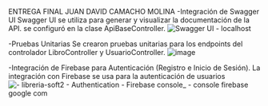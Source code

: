 ENTREGA FINAL
JUAN DAVID CAMACHO MOLINA
-Integración de Swagger UI
Swagger UI se utiliza para generar y visualizar la documentación de la API. se configuró en la clase ApiBaseController.
![Swagger UI - localhost](https://github.com/JuanCHo100124/EntFinalSoft2/assets/129548080/3a6250d2-4408-446e-829f-ee72b5702fa1)

-Pruebas Unitarias
Se crearon pruebas unitarias para los endpoints del controlador LibroController y UsuarioController.
![image](https://github.com/JuanCHo100124/EntFinalSoft2/assets/129548080/e991c716-1052-4629-80ed-61d3bbfd5013)

-Integración de Firebase para Autenticación (Registro e Inicio de Sesión).
La integración con Firebase se usa para la autenticación de usuarios
![- libreria-soft2 - Authentication - Firebase console_ - console firebase google com](https://github.com/JuanCHo100124/EntFinalSoft2/assets/129548080/898db9ba-4b90-411f-9518-2e37b180394a)
